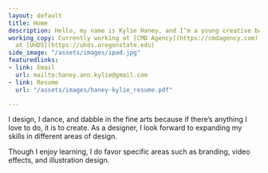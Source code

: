 ```yaml
---
layout: default
title: Home
description: Hello, my name is Kylie Haney, and I’m a young creative based in Oregon.
working_copy: Currently working at [CMD Agency](https://cmdagency.com) previously
  at [UHDS](https://uhds.oregonstate.edu)
side_image: "/assets/images/ipad.jpg"
featuredlinks:
- link: Email
  url: mailto:haney.ann.kylie@gmail.com
- link: Resume
  url: "/assets/images/haney-kylie_resume.pdf"

---
```

I design, I dance, and dabble in the fine arts because if there’s anything I love to do, it is to create. As a designer, I look forward to expanding my skills in different areas of design.

Though I enjoy learning, I do favor specific areas such as branding, video effects, and illustration design.
